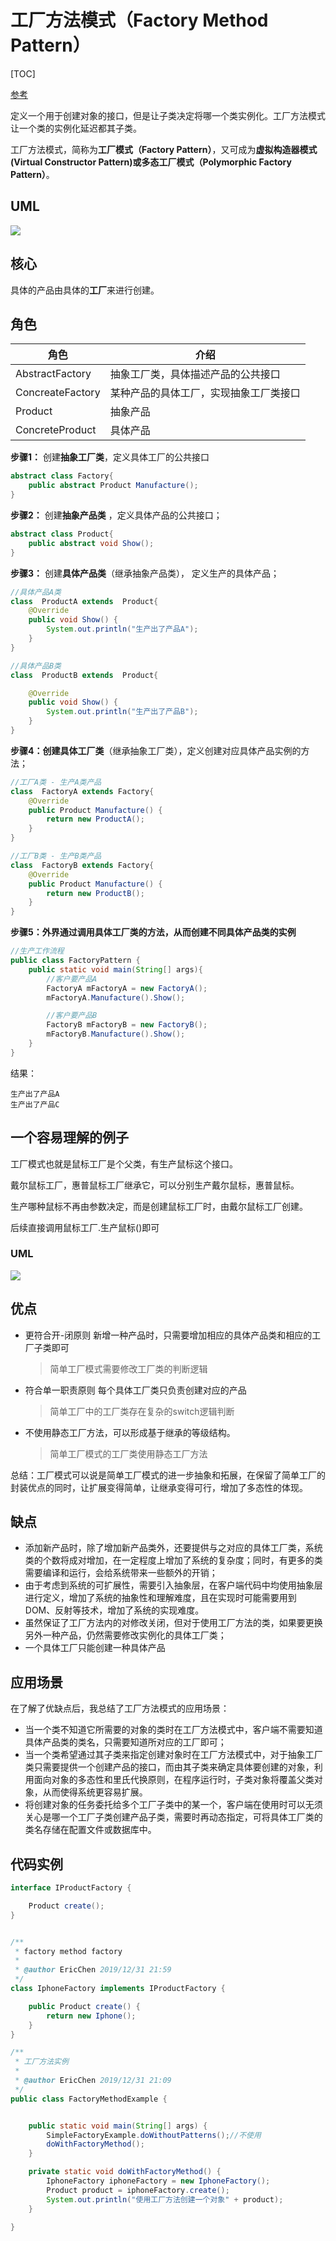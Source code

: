 # 工厂方法模式（Factory Method Pattern）

[TOC]

[参考](https://blog.csdn.net/carson_ho/article/details/52343584)

定义一个用于创建对象的接口，但是让子类决定将哪一个类实例化。工厂方法模式让一个类的实例化延迟都其子类。

工厂方法模式，简称为**工厂模式（Factory Pattern）**，又可成为**虚拟构造器模式(Virtual Constructor Pattern)**或**多态工厂模式（Polymorphic Factory Pattern）**。

## UML

![](assets/20160828082911344.png)

## 核心

具体的产品由具体的**工厂**来进行创建。

## 角色

| 角色             | 介绍                                   |
| ---------------- | -------------------------------------- |
| AbstractFactory  | 抽象工厂类，具体描述产品的公共接口     |
| ConcreateFactory | 某种产品的具体工厂，实现抽象工厂类接口 |
| Product          | 抽象产品                               |
| ConcreteProduct  | 具体产品                               |

**步骤1：** 创建**抽象工厂类**，定义具体工厂的公共接口 

```java
abstract class Factory{
    public abstract Product Manufacture();
}
```

**步骤2：** 创建**抽象产品类** ，定义具体产品的公共接口； 

```java
abstract class Product{
    public abstract void Show();
}
```

**步骤3：** 创建**具体产品类**（继承抽象产品类）， 定义生产的具体产品； 

```java
//具体产品A类
class  ProductA extends  Product{
    @Override
    public void Show() {
        System.out.println("生产出了产品A");
    }
}

//具体产品B类
class  ProductB extends  Product{

    @Override
    public void Show() {
        System.out.println("生产出了产品B");
    }
}
```

**步骤4：**创建**具体工厂类**（继承抽象工厂类），定义创建对应具体产品实例的方法； 

```java
//工厂A类 - 生产A类产品
class  FactoryA extends Factory{
    @Override
    public Product Manufacture() {
        return new ProductA();
    }
}

//工厂B类 - 生产B类产品
class  FactoryB extends Factory{
    @Override
    public Product Manufacture() {
        return new ProductB();
    }
}
```

**步骤5：**外界通过调用具体工厂类的方法，从而创建不同**具体产品类的实例** 

```java
//生产工作流程
public class FactoryPattern {
    public static void main(String[] args){
        //客户要产品A
        FactoryA mFactoryA = new FactoryA();
        mFactoryA.Manufacture().Show();

        //客户要产品B
        FactoryB mFactoryB = new FactoryB();
        mFactoryB.Manufacture().Show();
    }
}
```

结果：

```
生产出了产品A
生产出了产品C
```

## 一个容易理解的例子

工厂模式也就是鼠标工厂是个父类，有生产鼠标这个接口。

戴尔鼠标工厂，惠普鼠标工厂继承它，可以分别生产戴尔鼠标，惠普鼠标。

生产哪种鼠标不再由参数决定，而是创建鼠标工厂时，由戴尔鼠标工厂创建。

后续直接调用鼠标工厂.生产鼠标()即可

### UML

![](assets/20160828082911344.png)

## 优点

- 更符合开-闭原则 
  新增一种产品时，只需要增加相应的具体产品类和相应的工厂子类即可

  > 简单工厂模式需要修改工厂类的判断逻辑

- 符合单一职责原则 
  每个具体工厂类只负责创建对应的产品

  > 简单工厂中的工厂类存在复杂的switch逻辑判断

- 不使用静态工厂方法，可以形成基于继承的等级结构。

  > 简单工厂模式的工厂类使用静态工厂方法

总结：工厂模式可以说是简单工厂模式的进一步抽象和拓展，在保留了简单工厂的封装优点的同时，让扩展变得简单，让继承变得可行，增加了多态性的体现。

## 缺点

- 添加新产品时，除了增加新产品类外，还要提供与之对应的具体工厂类，系统类的个数将成对增加，在一定程度上增加了系统的复杂度；同时，有更多的类需要编译和运行，会给系统带来一些额外的开销；
- 由于考虑到系统的可扩展性，需要引入抽象层，在客户端代码中均使用抽象层进行定义，增加了系统的抽象性和理解难度，且在实现时可能需要用到DOM、反射等技术，增加了系统的实现难度。
- 虽然保证了工厂方法内的对修改关闭，但对于使用工厂方法的类，如果要更换另外一种产品，仍然需要修改实例化的具体工厂类；
- 一个具体工厂只能创建一种具体产品

## 应用场景

在了解了优缺点后，我总结了工厂方法模式的应用场景：

- 当一个类不知道它所需要的对象的类时在工厂方法模式中，客户端不需要知道具体产品类的类名，只需要知道所对应的工厂即可；
- 当一个类希望通过其子类来指定创建对象时在工厂方法模式中，对于抽象工厂类只需要提供一个创建产品的接口，而由其子类来确定具体要创建的对象，利用面向对象的多态性和里氏代换原则，在程序运行时，子类对象将覆盖父类对象，从而使得系统更容易扩展。
- 将创建对象的任务委托给多个工厂子类中的某一个，客户端在使用时可以无须关心是哪一个工厂子类创建产品子类，需要时再动态指定，可将具体工厂类的类名存储在配置文件或数据库中。

## 代码实例

```java
interface IProductFactory {

    Product create();
}


/**
 * factory method factory
 *
 * @author EricChen 2019/12/31 21:59
 */
class IphoneFactory implements IProductFactory {

    public Product create() {
        return new Iphone();
    }
}

```

```java
/**
 * 工厂方法实例
 *
 * @author EricChen 2019/12/31 21:09
 */
public class FactoryMethodExample {


    public static void main(String[] args) {
        SimpleFactoryExample.doWithoutPatterns();//不使用
        doWithFactoryMethod();
    }

    private static void doWithFactoryMethod() {
        IphoneFactory iphoneFactory = new IphoneFactory();
        Product product = iphoneFactory.create();
        System.out.println("使用工厂方法创建一个对象" + product);
    }

}
```

